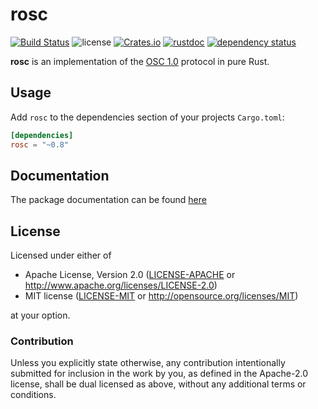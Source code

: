 # rosc

[![Build Status](https://github.com/klingtnet/rosc/workflows/Rust/badge.svg)](https://github.com/klingtnet/rosc/actions)
![license](https://img.shields.io/badge/license-MIT%2FApache%202.0-blue.svg)
[![Crates.io](https://img.shields.io/crates/v/rosc.svg)](https://crates.io/crates/rosc) [![rustdoc](https://img.shields.io/badge/rustdoc-hosted-blue.svg)](https://docs.rs/rosc)
[![dependency status](https://deps.rs/repo/github/klingtnet/rosc/status.svg)](https://deps.rs/repo/github/klingtnet/rosc)

**rosc** is an implementation of the [OSC 1.0](https://github.com/CNMAT/OpenSoundControl.org/blob/master/spec-1_0.md) protocol in pure Rust.

## Usage

Add `rosc` to the dependencies section of your projects `Cargo.toml`:

```toml
[dependencies]
rosc = "~0.8"
```

## Documentation

The package documentation can be found [here](https://docs.rs/rosc/)

## License

Licensed under either of

- Apache License, Version 2.0 ([LICENSE-APACHE](LICENSE-APACHE) or http://www.apache.org/licenses/LICENSE-2.0)
- MIT license ([LICENSE-MIT](LICENSE-MIT) or http://opensource.org/licenses/MIT)

at your option.

### Contribution

Unless you explicitly state otherwise, any contribution intentionally submitted
for inclusion in the work by you, as defined in the Apache-2.0 license, shall be dual licensed as above, without any
additional terms or conditions.
